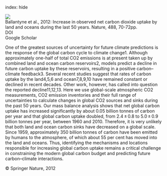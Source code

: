 index: hide

<div class="Citation">
    <div class="Citation-thumb CitationThumb-linked"  data-href="https://doi.org/10.1038/nature11299">
      <img src="https://static.claimspace.cloud/climate-study-static/refs/thumbs/6/Ballantyne_et_al_2012-thumb.png" />
    </div>

  <div class="Citation-body">
    <div class="Citation-text">Ballantyne et al., 2012: Increase in observed net carbon dioxide uptake by land and oceans during the last 50 years. <span class="Article-journal">Nature, </span><span class="Article-volume">488, </span>70-72pp.</div>
    <div class="Citation-links">
      <div class="CitationLink" data-href="https://doi.org/10.1038/nature11299">
        <div class="CitationLink-icon CitationLink-Doi"></div>
        <div class="CitationLink-text">DOI</div>
      </div>
      <div class="CitationLink" data-href="https://scholar.google.com/scholar?q=10.1038/nature11299">
        <div class="CitationLink-icon CitationLink-Scholar"></div>
        <div class="CitationLink-text">Google Scholar</div>
      </div>
    </div>
  </div>
</div>

One of the greatest sources of uncertainty for future climate predictions is the response of the global carbon cycle to climate change1. Although approximately one-half of total CO2 emissions is at present taken up by combined land and ocean carbon reservoirs2, models predict a decline in future carbon uptake by these reservoirs, resulting in a positive carbon–climate feedback3. Several recent studies suggest that rates of carbon uptake by the land4,5,6 and ocean7,8,9,10 have remained constant or declined in recent decades. Other work, however, has called into question the reported decline11,12,13. Here we use global-scale atmospheric CO2 measurements, CO2 emission inventories and their full range of uncertainties to calculate changes in global CO2 sources and sinks during the past 50 years. Our mass balance analysis shows that net global carbon uptake has increased significantly by about 0.05 billion tonnes of carbon per year and that global carbon uptake doubled, from 2.4 ± 0.8 to 5.0 ± 0.9 billion tonnes per year, between 1960 and 2010. Therefore, it is very unlikely that both land and ocean carbon sinks have decreased on a global scale. Since 1959, approximately 350 billion tonnes of carbon have been emitted by humans to the atmosphere, of which about 55 per cent has moved into the land and oceans. Thus, identifying the mechanisms and locations responsible for increasing global carbon uptake remains a critical challenge in constraining the modern global carbon budget and predicting future carbon–climate interactions.

<div class="Citation-copy">
&copy; Springer Nature, 2012
</div>